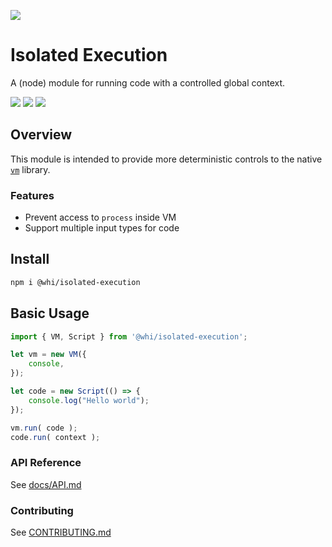 [![](https://img.shields.io/npm/v/@whi/isolated-execution/latest?style=flat-square)](http://npmjs.com/package/@whi/isolated-execution)

# Isolated Execution
A (node) module for running code with a controlled global context.


[![](https://img.shields.io/github/issues-raw/mjbrisebois/node-isolated-execution?style=flat-square)](https://github.com/mjbrisebois/node-isolated-execution/issues)
[![](https://img.shields.io/github/issues-closed-raw/mjbrisebois/node-isolated-execution?style=flat-square)](https://github.com/mjbrisebois/node-isolated-execution/issues?q=is%3Aissue+is%3Aclosed)
[![](https://img.shields.io/github/issues-pr-raw/mjbrisebois/node-isolated-execution?style=flat-square)](https://github.com/mjbrisebois/node-isolated-execution/pulls)


## Overview
This module is intended to provide more deterministic controls to the native
[`vm`](https://nodejs.org/api/vm.html) library.

### Features

- Prevent access to `process` inside VM
- Support multiple input types for code


## Install

```bash
npm i @whi/isolated-execution
```

## Basic Usage

```js
import { VM, Script } from '@whi/isolated-execution';

let vm = new VM({
    console,
});

let code = new Script(() => {
    console.log("Hello world");
});

vm.run( code );
code.run( context );
```


### API Reference

See [docs/API.md](docs/API.md)

### Contributing

See [CONTRIBUTING.md](CONTRIBUTING.md)
